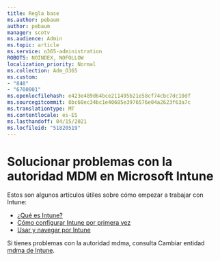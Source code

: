 ```yaml
---
title: Regla base
ms.author: pebaum
author: pebaum
manager: scotv
ms.audience: Admin
ms.topic: article
ms.service: o365-administration
ROBOTS: NOINDEX, NOFOLLOW
localization_priority: Normal
ms.collection: Adm_O365
ms.custom:
- "848"
- "6700001"
ms.openlocfilehash: e423e489d64bce211495b21e58cf74cbc7dc10df
ms.sourcegitcommit: 8bc60ec34bc1e40685e3976576e04a2623f63a7c
ms.translationtype: MT
ms.contentlocale: es-ES
ms.lasthandoff: 04/15/2021
ms.locfileid: "51820519"
---
```

# <a name="troubleshoot-issues-with-mdm-authority-in-microsoft-intune"></a>Solucionar problemas con la autoridad MDM en Microsoft Intune

Estos son algunos artículos útiles sobre cómo empezar a trabajar con Intune:

- [¿Qué es Intune?](https://docs.microsoft.com/intune/what-is-intune)
- [Cómo configurar Intune por primera vez](https://docs.microsoft.com/intune/setup-steps)
- [Usar y navegar por Intune](https://docs.microsoft.com/intune/tutorial-walkthrough-intune-portal)

Si tienes problemas con la autoridad mdma, consulta Cambiar entidad [mdma de Intune](https://docs.microsoft.com/alchemyinsights/change-mdm-authority).